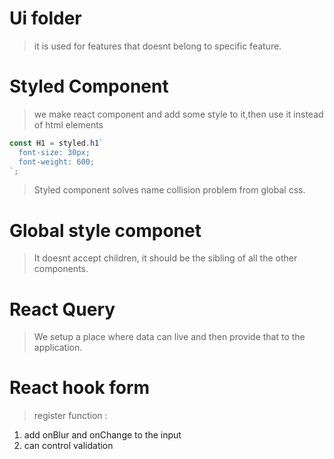 # Ui folder

> it is used for features that doesnt belong to specific feature.

# Styled Component

> we make react component and add some style to it,then use it instead of html elements

```js
const H1 = styled.h1`
  font-size: 30px;
  font-weight: 600;
`;
```

> Styled component solves name collision problem from global css.

# Global style componet

> It doesnt accept children, it should be the sibling of all the other components.

# React Query

> We setup a place where data can live and then provide that to the application.

# React hook form

> register function :

1. add onBlur and onChange to the input
2. can control validation
